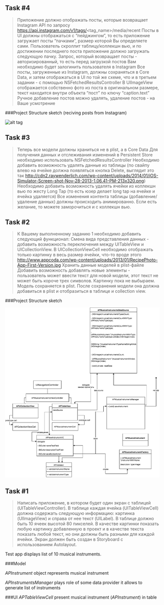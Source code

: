 ## Task #4

>Приложение должно отображать посты, которые возвращает Instagram API по запросу https://api.instagram.com/v1/tags/<tag_name>/media/recent
Посты в UI должны отображаться с “пейджингом”, то есть приложение загружает посты “пачками”, размер которой Вы определяете сами. Пользователь скроллит таблицу/коллекшн вью, и по достижении последнего поста приложение должно загружать следующую пачку.
Запрос, который возвращает посты - авторизированный, то есть перед загрузкой постов Вам необходимо будет залогинить пользователя в Instagram 
Все посты, загруженные из Instagram, должны сохраняться в Core Data, и затем отображаться в UI по той же схеме, что и в третьем задании - с помощью NSFetchedResultsController
В UIImageView отображается собственно фото из поста в оригинальном размере, текст находится внутри объекта “пост” по ключу “caption.text”
Ручное добавление постов можно удалять, удаление постов - на Ваше усмотрение

###Project Structure sketch (reciving posts from Instagram)

![alt tag](https://raw.githubusercontent.com/YAInternship2015/TaggedImages/master/Task4ClassesDiagram.png)


## Task #3

>Теперь все модели должны храниться не в plist, а в Core Data
Для получения данных и отслеживания изменений в Persistent Store необходимо использовать NSFetchedResultsController
Необходимо добавить возможность удалять данные из таблицы (по свайпу влево на ячейке должна появляться кнопка Delete, выглядит это так http://cdn2.raywenderlich.com/wp-content/uploads/2014/01/iOS-Simulator-Screen-shot-Nov-28-2013-1.06.41-PM-213x320.png)
Необходимо добавить возможность удалять ячейки из коллекшн вью по жесту Long Tap (то есть юзер делает long tap на ячейке и ячейка удаляется)
Все изменения контента таблицы (добавление/удаление данных) должны происходить анимированно. Если есть желание, то можете заморочиться и с коллекшн вью.


## Task #2

>К Вашему выполненному заданию 1 необходимо добавить следующий функционал:
Смена вида представления данных - добавить возможность переключения между UITableView и UICollectionView. В UICollectionViewCell необходимо отображать только картинку в весь размер ячейки, что-то вроде этого http://www.appcoda.com/wp-content/uploads/2013/01/RecipePhoto-App-First-Version.jpg
Хранить данные моделей в plist-файле
Добавить возможность добавлять новые элементы - пользователь может ввести текст для новой модели, этот текст не может быть короче трех символов. Картинку пока не выбыраем. Модель сохраняется в plist. После сохранения модели она должна добавиться в plist и отобразиться в таблице и collection view. 


###Project Structure sketch

![alt tag](https://raw.githubusercontent.com/YAInternship2015/AndrewPetrovTask1/master/Task2ClassesDiagram.png)



## Task #1

>Написать приложение, в котором будет один экран с таблицей (UITableViewController). В таблице каждая ячейка (UITableViewCell) должна содержать следующую информацию:  картинка (UIImageView) и справа от нее текст (UILabel). В таблице должно быть 10 ячеек высотой 80 пикселей.  В качестве картинки показать любую картинку добавленную в проект и в качестве текста показать любой текст, но они должны быть разными для каждой ячейки.  Экран должен быть создан в Storyboard с использованием Autolayout.

Test app displays list of 10 musical instruments.

###Model


*APInstrument* object represents musical instrument

*APInstrumentsManager* plays role of some data provider it allows to generate list of instruments

###UI
*APTableViewCell* present musical instrument (*APInstrument*) in table
